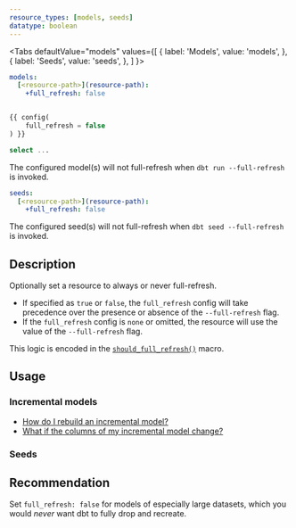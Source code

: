 ```yaml
---
resource_types: [models, seeds]
datatype: boolean
---
```


<Tabs
  defaultValue="models"
  values={[
    { label: 'Models', value: 'models', },
    { label: 'Seeds', value: 'seeds', },
  ]
}>

<TabItem value="models">

<File name='dbt_project.yml'>

```yml
models:
  [<resource-path>](resource-path):
    +full_refresh: false

```

</File>

<File name='models/<modelname>.sql'>

```sql

{{ config(
    full_refresh = false
) }}

select ...

```

</File>

The configured model(s) will not full-refresh when `dbt run --full-refresh` is invoked.

</TabItem>

<TabItem value="seeds">

<File name='dbt_project.yml'>

```yml
seeds:
  [<resource-path>](resource-path):
    +full_refresh: false

```

</File>

The configured seed(s) will not full-refresh when `dbt seed --full-refresh` is invoked.

</TabItem>

</Tabs>

## Description
Optionally set a resource to always or never full-refresh.
- If specified as `true` or `false`, the
`full_refresh` config will take precedence over the presence or absence of the `--full-refresh` flag.
- If the `full_refresh` config is `none` or omitted, the resource will use the value of the `--full-refresh` flag.

This logic is encoded in the [`should_full_refresh()`](https://github.com/dbt-labs/dbt-core/blob/HEAD/core/dbt/include/global_project/macros/materializations/helpers.sql#L68) macro.

## Usage

### Incremental models

* [How do I rebuild an incremental model?](configuring-incremental-models#how-do-i-rebuild-an-incremental-model)
* [What if the columns of my incremental model change?](configuring-incremental-models#what-if-the-columns-of-my-incremental-model-change)

### Seeds

<FAQ src="full-refresh-seed" />

## Recommendation
Set `full_refresh: false` for models of especially large datasets, which you would _never_ want dbt to fully drop and recreate.
